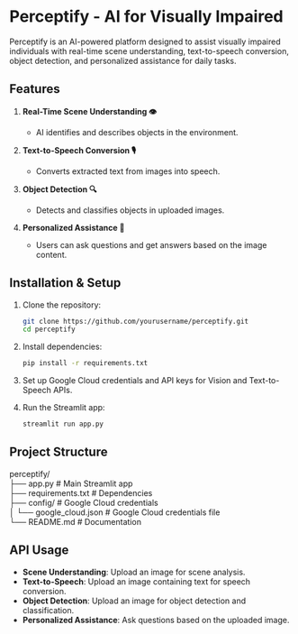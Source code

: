# Perceptify - AI for Visually Impaired

Perceptify is an AI-powered platform designed to assist visually impaired individuals with real-time scene understanding, text-to-speech conversion, object detection, and personalized assistance for daily tasks.

## Features

1. **Real-Time Scene Understanding 👁️**
   - AI identifies and describes objects in the environment.

2. **Text-to-Speech Conversion 🎙️**
   - Converts extracted text from images into speech.

3. **Object Detection 🔍**
   - Detects and classifies objects in uploaded images.

4. **Personalized Assistance 🤖**
   - Users can ask questions and get answers based on the image content.

## Installation & Setup

1. Clone the repository:
    ```bash
    git clone https://github.com/yourusername/perceptify.git
    cd perceptify
    ```

2. Install dependencies:
    ```bash
    pip install -r requirements.txt
    ```

3. Set up Google Cloud credentials and API keys for Vision and Text-to-Speech APIs.

4. Run the Streamlit app:
    ```bash
    streamlit run app.py
    ```

## Project Structure   

perceptify/     
├── app.py                # Main Streamlit app    
├── requirements.txt      # Dependencies    
├── config/               # Google Cloud credentials    
│   └── google_cloud.json # Google Cloud credentials file      
└── README.md             # Documentation  


## API Usage

- **Scene Understanding**: Upload an image for scene analysis.
- **Text-to-Speech**: Upload an image containing text for speech conversion.
- **Object Detection**: Upload an image for object detection and classification.
- **Personalized Assistance**: Ask questions based on the uploaded image.
